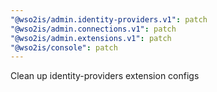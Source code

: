 ```yaml
---
"@wso2is/admin.identity-providers.v1": patch
"@wso2is/admin.connections.v1": patch
"@wso2is/admin.extensions.v1": patch
"@wso2is/console": patch
---
```


Clean up identity-providers extension configs
